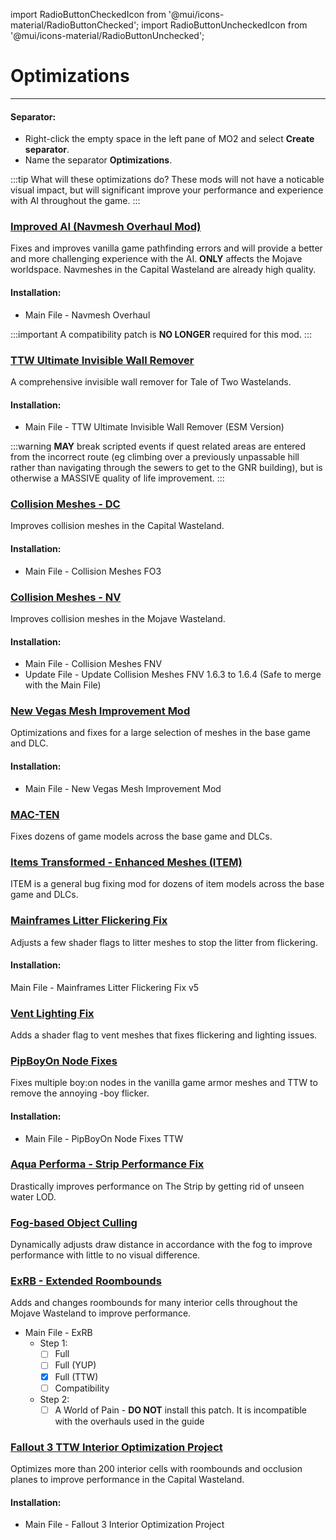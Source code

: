 ﻿import RadioButtonCheckedIcon from '@mui/icons-material/RadioButtonChecked';
import RadioButtonUncheckedIcon from '@mui/icons-material/RadioButtonUnchecked';

# Optimizations 

---

#### Separator:

- Right-click the empty space in the left pane of MO2 and select **Create separator**.
- Name the separator **Optimizations**.

:::tip What will these optimizations do?
These mods will not have a noticable visual impact, but will significant improve your performance and experience with AI throughout the game.
:::

### [Improved AI (Navmesh Overhaul Mod)](https://www.nexusmods.com/newvegas/mods/81003)

Fixes and improves vanilla game pathfinding errors and will provide a better and more challenging experience with the AI. **ONLY** affects the Mojave worldspace. Navmeshes in the Capital Wasteland are already high quality.

#### Installation:

- Main File - Navmesh Overhaul

:::important
A compatibility patch is **NO LONGER** required for this mod.
:::

### [TTW Ultimate Invisible Wall Remover](https://www.nexusmods.com/newvegas/mods/77975)

A comprehensive invisible wall remover for Tale of Two Wastelands.

#### Installation:

- Main File - TTW Ultimate Invisible Wall Remover (ESM Version)

:::warning
**MAY** break scripted events if quest related areas are entered from the incorrect route (eg climbing over a previously unpassable hill rather than navigating through the sewers to get to the GNR building), but is otherwise a MASSIVE quality of life improvement.
:::

### [Collision Meshes - DC](https://www.nexusmods.com/fallout3/mods/21946)

Improves collision meshes in the Capital Wasteland.

#### Installation:

- Main File - Collision Meshes FO3

### [Collision Meshes - NV](https://www.nexusmods.com/newvegas/mods/59149)

Improves collision meshes in the Mojave Wasteland.

#### Installation:

- Main File - Collision Meshes FNV
- Update File - Update Collision Meshes FNV 1.6.3 to 1.6.4 (Safe to merge with the Main File)

### [New Vegas Mesh Improvement Mod](https://www.nexusmods.com/newvegas/mods/74295)

Optimizations and fixes for a large selection of meshes in the base game and DLC.

#### Installation:

- Main File - New Vegas Mesh Improvement Mod

### [MAC-TEN](https://www.nexusmods.com/newvegas/mods/83815)

Fixes dozens of game models across the base game and DLCs.

### [Items Transformed - Enhanced Meshes (ITEM)](https://www.nexusmods.com/newvegas/mods/85622)

ITEM is a general bug fixing mod for dozens of item models across the base game and DLCs.

### [Mainframes Litter Flickering Fix](https://www.nexusmods.com/newvegas/mods/83076)

Adjusts a few shader flags to litter meshes to stop the litter from flickering.

#### Installation:

Main File - Mainframes Litter Flickering Fix v5

### [Vent Lighting Fix](https://www.nexusmods.com/newvegas/mods/83051)

Adds a shader flag to vent meshes that fixes flickering and lighting issues.

### [PipBoyOn Node Fixes](https://www.nexusmods.com/newvegas/mods/81775)

Fixes multiple boy:on nodes in the vanilla game armor meshes and TTW to remove the annoying -boy flicker.

#### Installation:

- Main File - PipBoyOn Node Fixes TTW

### [Aqua Performa - Strip Performance Fix](https://www.nexusmods.com/newvegas/mods/78617)

Drastically improves performance on The Strip by getting rid of unseen water LOD.

### [Fog-based Object Culling](https://www.nexusmods.com/newvegas/mods/79516)

Dynamically adjusts draw distance in accordance with the fog to improve performance with little to no visual difference.

### [ExRB - Extended Roombounds](https://www.nexusmods.com/newvegas/mods/71501)

Adds and changes roombounds for many interior cells throughout the Mojave Wasteland to improve performance.

- Main File - ExRB
  - Step 1:
    - [ ] Full
    - [ ] Full (YUP)
    - [x] Full (TTW)
    - [ ] Compatibility
  - Step 2:
    - [ ] A World of Pain - **DO NOT** install this patch. It is incompatible with the overhauls used in the guide

### [Fallout 3 TTW Interior Optimization Project](https://www.nexusmods.com/newvegas/mods/85909)

Optimizes more than 200 interior cells with roombounds and occlusion planes to improve performance in the Capital Wasteland.

#### Installation:

- Main File - Fallout 3 Interior Optimization Project
